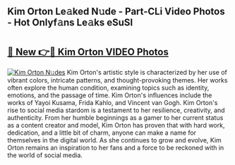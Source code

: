 ## Kim Orton Le𝚊ked N𝚞de - Part-CLi Video Photos - Hot Onlyf𝚊ns Le𝚊ks eSuSI

# <h2><a href="http://ab56325.deff.icu/?id=Kim+Orton">🔗 New 👉🔴 Kim Orton VIDEO Photos</a></h2>

[![Kim Orton N𝚞des](https://i.imgur.com/rIISA9y.gif)](http://ab56325.deff.icu/?id=Kim+Orton)
Kim Orton's artistic style is characterized by her use of vibrant colors, intricate patterns, and thought-provoking themes. Her works often explore the human condition, examining topics such as identity, emotions, and the passage of time. Kim Orton's influences include the works of Yayoi Kusama, Frida Kahlo, and Vincent van Gogh. Kim Orton's rise to social media stardom is a testament to her resilience, creativity, and authenticity. From her humble beginnings as a gamer to her current status as a content creator and model, Kim Orton has proven that with hard work, dedication, and a little bit of charm, anyone can make a name for themselves in the digital world. As she continues to grow and evolve, Kim Orton remains an inspiration to her fans and a force to be reckoned with in the world of social media.
